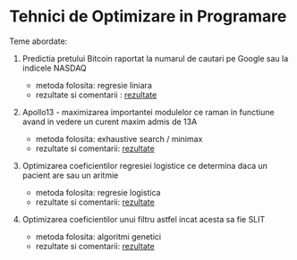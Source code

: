 # Tehnici de Optimizare in Programare

Teme abordate:

1. Predictia pretului Bitcoin raportat la numarul de cautari pe Google sau la indicele NASDAQ
   * metoda folosita: regresie liniara
   * rezultate si comentarii : [rezultate](https://github.com/Motanovici/Cpp-Optimization-Algorithms/blob/main/Examples/Bitcoin-Price-Google/README.md)

2. Apollo13 - maximizarea importantei modulelor ce raman in functiune avand in vedere un curent maxim admis de 13A
   * metoda folosita: exhaustive search / minimax
   * rezultate si comentarii: [rezultate](https://github.com/Motanovici/Cpp-Optimization-Algorithms/blob/main/Examples/Apollo13/knapsack/README.md)

3. Optimizarea coeficientilor regresiei logistice ce determina daca un pacient are sau un aritmie
   * metoda folosita: regresie logistica
   * rezultate si comentarii: [rezultate](https://github.com/Motanovici/Cpp-Optimization-Algorithms/blob/main/Examples/Arrhythmia/README.md)

4. Optimizarea coeficientilor unui filtru astfel incat acesta sa fie SLIT
   * metoda folosita: algoritmi genetici
   * rezultate si comentarii: [rezultate](https://github.com/Motanovici/Cpp-Optimization-Algorithms/blob/main/Examples/Filter-Optimization-Genetic-Alg/README.md)
